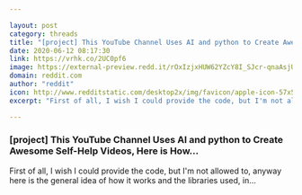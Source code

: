```yaml
---

layout: post
category: threads
title: "[project] This YouTube Channel Uses AI and python to Create Awesome Self-Help Videos, Here is How..."
date: 2020-06-12 08:17:30
link: https://vrhk.co/2UC0pf6
image: https://external-preview.redd.it/rOxIzjxHUW62YZcY8I_SJcr-qnaAsjUelVciN5GPRT4.jpg?width=480&height=251.308900524&auto=webp&crop=480:251.308900524,smart&s=0af8d15dc9fae162a0f5806c0f1ffa58ffc8e3fd
domain: reddit.com
author: "reddit"
icon: http://www.redditstatic.com/desktop2x/img/favicon/apple-icon-57x57.png
excerpt: "First of all, I wish I could provide the code, but I'm not allowed to, anyway here is the general idea of how it works and the libraries used, in..."

---
```


### [project] This YouTube Channel Uses AI and python to Create Awesome Self-Help Videos, Here is How...

First of all, I wish I could provide the code, but I'm not allowed to, anyway here is the general idea of how it works and the libraries used, in...
